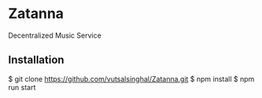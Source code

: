 # Zatanna

Decentralized Music Service

## Installation

$ git clone https://github.com/vutsalsinghal/Zatanna.git
$ npm install
$ npm run start

